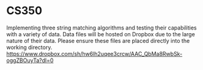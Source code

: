 # CS350
Implementing three string matching algorithms and testing their capabilities with a variety of data.
Data files will be hosted on Dropbox due to the large nature of their data. Please ensure these files are placed directly
into the working directory.
https://www.dropbox.com/sh/hw6lh2uqee3crcw/AAC_QbMa8RwbSk-oggZBOuyTa?dl=0

